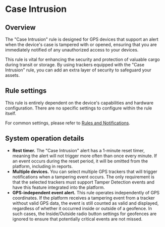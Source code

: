 # Case Intrusion

## Overview

The "Case Intrusion" rule is designed for GPS devices that support an alert when the device's case is tampered with or opened, ensuring that you are immediately notified of any unauthorized access to your devices.

This rule is vital for enhancing the security and protection of valuable cargo during transit or storage. By using trackers equipped with the "Case Intrusion" rule, you can add an extra layer of security to safeguard your assets.

## Rule settings

This rule is entirely dependent on the device's capabilities and hardware configuration. There are no specific settings to configure within the rule itself.

For common settings, please refer to [Rules and Notifications](../../).

## System operation details

* **Rest timer.** The "Case Intrusion" alert has a 1-minute reset timer, meaning the alert will not trigger more often than once every minute. If an event occurs during the reset period, it will be omitted from the platform, including in reports.
* **Multiple devices.** You can select multiple GPS trackers that will trigger notifications when a tampering event occurs. The only requirement is that the selected trackers must support Tamper Detection events and have this feature integrated into the platform.
* **GPS-independent event alert.** This rule operates independently of GPS coordinates. If the platform receives a tampering event from a tracker without valid GPS data, the event is still counted as valid and displayed, regardless of whether it occurred inside or outside of a geofence. In such cases, the Inside/Outside radio button settings for geofences are ignored to ensure that potentially critical events are not missed.
